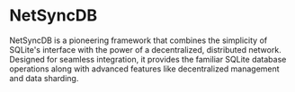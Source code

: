 # NetSyncDB
NetSyncDB is a pioneering framework that combines the simplicity of SQLite's interface with the power of a decentralized, distributed network. Designed for seamless integration, it provides the familiar SQLite database operations along with advanced features like decentralized management and data sharding.
